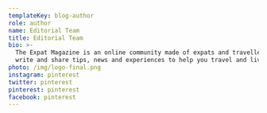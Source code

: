 ```yaml
---
templateKey: blog-author
role: author
name: Editorial Team
title: Editorial Team
bio: >-
  The Expat Magazine is an online community made of expats and travellers who
  write and share tips, news and experiences to help you travel and live abroad.
photo: /img/logo-final.png
instagram: pinterest
twitter: pinterest
pinterest: pinterest
facebook: pinterest
---
```


